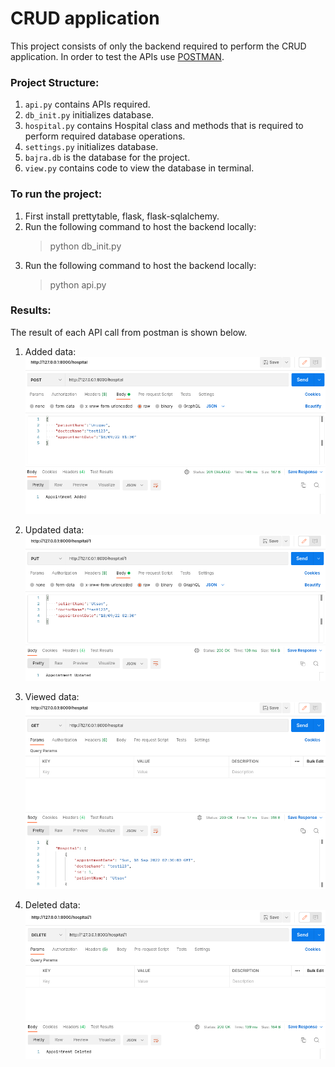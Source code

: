 # CRUD application
This project consists of only the backend required to perform the CRUD application. In order to test the APIs use [POSTMAN](https://learning.postman.com/docs/getting-started/introduction/).

### Project Structure:

1. `api.py` contains APIs required.
2. `db_init.py` initializes database.
2. `hospital.py` contains Hospital class and methods that is required to perform required database operations.
3. `settings.py` initializes database.
4. `bajra.db` is the database for the project.
5. `view.py` contains code to view the database in terminal.

### To run the project:

1. First install prettytable, flask, flask-sqlalchemy.
2. Run the following command to host the backend locally:
    > python db_init.py
3. Run the following command to host the backend locally:
    > python api.py

### Results:

The result of each API call from postman is shown below.
1. Added data:
![Screenshot 1](screenshots/1.png)

2. Updated data:
![Screenshot 2](screenshots/2.png)

3. Viewed data:
![Screenshot 3](screenshots/3.png)

4. Deleted data:
![Screenshot 4](screenshots/4.png)